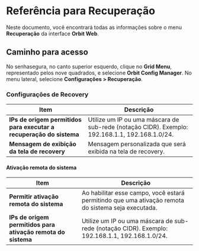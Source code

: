 # Referência para Recuperação

Neste documento, você encontrará todas as informações sobre o menu **Recuperação** da interface **Orbit Web**.

## Caminho para acesso

No senhasegura, no canto superior esquerdo, clique no **Grid Menu**, representado pelos nove quadrados, e selecione **Orbit Config Manager**.
No menu lateral, selecione **Configurações > Recuperação**.

### Configurações de Recovery

| Item                                             | Descrição                                                                                                       |
|--------------------------------------------------|-----------------------------------------------------------------------------------------------------------------|
| **IPs de origem permitidos para executar a recuperação do sistema** | Utilize um IP ou uma máscara de sub-rede (notação CIDR). Exemplo: 192.168.1.1, 192.168.1.0/24.                |
| **Mensagem de exibição da tela de recovery**     | Mensagem personalizada que será exibida na tela de recovery.                                                    |

#### Ativação remota do sistema

| Item                                             | Descrição                                                                                                       |
|--------------------------------------------------|-----------------------------------------------------------------------------------------------------------------|
| **Permitir ativação remota do sistema**          | Ao habilitar esse campo, você estará permitindo que uma ativação remota do sistema seja executada.             |
| **IPs de origem permitidos para ativação remota do sistema** | Utilize um IP ou uma máscara de sub-rede (notação CIDR). Exemplo: 192.168.1.1, 192.168.1.0/24.      |
